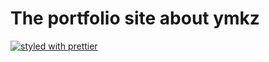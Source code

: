 # The portfolio site about ymkz

[![styled with prettier](https://img.shields.io/badge/styled_with-prettier-ff69b4.svg)](https://github.com/prettier/prettier)
